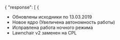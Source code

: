 {
  "response": [
{
  - Обновлены исходники по 13.03.2019
  - Новое ядро (Увеличена автономность работы)
  - Исправлена работа ночного режима
  - Lawnchair v2 заменен на CPL
